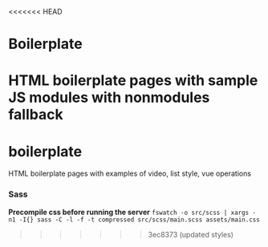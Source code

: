 <<<<<<< HEAD
# Boilerplate

HTML boilerplate pages with sample JS modules with nonmodules fallback
=======
# boilerplate
HTML boilerplate pages with examples of video, list style, vue operations

### Sass
**Precompile css before running the server**
`fswatch -o src/scss | xargs -n1 -I{} sass -C -l -f -t compressed src/scss/main.scss assets/main.css`
>>>>>>> 3ec8373 (updated styles)

